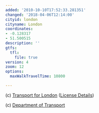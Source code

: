 ```yaml
---
added: '2010-10-10T17:52:33.281351'
changed: '2018-04-06T12:14:00'
cityid: london
cityname: London
coordinates:
- -0.128317
- 51.500515
description: ''
gtfs:
  tfl:
    file: true
version: 4
zoom: 12
options:
  maxWalkTravelTime: 10800

---
```


(c) [Transport for London](http://www.tfl.gov.uk/) ([License Details](http://www.tfl.gov.uk/termsandconditions/11402.aspx))

(c) [Department of Transport](http://www.dft.gov.uk/)
